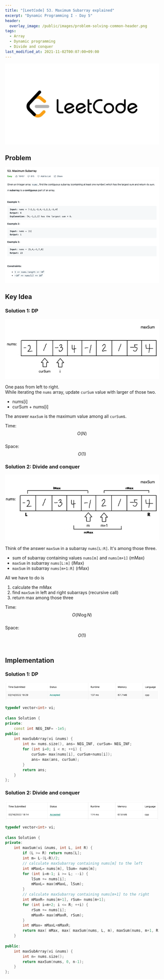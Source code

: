 ```yaml
---
title: "[LeetCode] 53. Maximum Subarray explained"
excerpt: "Dynamic Programming I - Day 5"
header:
  overlay_image: /public/images/problem-solving-common-header.png
tags:
  - Array
  - Dynamic programming
  - Divide and conquer
last_modified_at: 2021-11-02T00:07:00+09:00
---
```

<a href="https://leetcode.com/">
    <img src="/public/images/leetcode-logo.jpeg"/>
</a>

## Problem
<a href="https://leetcode.com/problems/maximum-subarray/">
    <img src="/public/images/leetcode-53.png"/>
</a>

<br/>

## Key Idea

### Solution 1: DP

<img src="/public/images/leetcode-53-figure-1.png"/>

One pass from left to right.  
While iterating the `nums` array, update `curSum` value with larger of those two.  
- nums[i]
- curSum + nums[i]

The answer `maxSum` is the maximum value among all `curSum`s.

Time: $$O(N)$$  
Space: $$O(1)$$


### Solution 2: Divide and conquer

<img src="/public/images/leetcode-53-figure-2.png"/>

Think of the answer `maxSum` in a subarray `nums[L:R]`. It's among those three.  
- sum of subarray containing values `nums[m]` and `nums[m+1]` (mMax)
- `maxSum` in subarray `nums[L:m]` (lMax)
- `maxSum` in subarray `nums[m+1:R]` (rMax)

All we have to do is  
1) calculate the mMax  
2) find `maxSum` in left and right subarrays (recursive call)  
3) return max among those three

Time: $$O(N \log N)$$  
Space: $$O(1)$$

<br/>

## Implementation

### Solution 1: DP

<img src="/public/images/leetcode-53-result-1.png"/>

```cpp
typedef vector<int> vi;

class Solution {
private:
    const int NEG_INF= -1e5;
public:
    int maxSubArray(vi &nums) {
        int n= nums.size(), ans= NEG_INF, curSum= NEG_INF;
        for (int i=0; i < n; ++i) {
            curSum= max(nums[i], curSum+nums[i]);
            ans= max(ans, curSum);
        }
        return ans;
    }
};
```

### Solution 2: Divide and conquer

<img src="/public/images/leetcode-53-result-2.png"/>

```cpp
typedef vector<int> vi;

class Solution {
private:
    int maxSum(vi &nums, int L, int R) {
        if (L >= R) return nums[L];
        int m= L-(L-R)/2;
        // calculate maxSubarray containing nums[m] to the left
        int mMaxL= nums[m], lSum= nums[m];
        for (int i=m-1; i >= L; --i) {
            lSum += nums[i];
            mMaxL= max(mMaxL, lSum);
        }
        // calculate maxSubarray containing nums[m+1] to the right
        int mMaxR= nums[m+1], rSum= nums[m+1];
        for (int i=m+2; i <= R; ++i) {
            rSum += nums[i];
            mMaxR= max(mMaxR, rSum);
        }
        int mMax= mMaxL+mMaxR;
        return max( mMax, max( maxSum(nums, L, m), maxSum(nums, m+1, R) ) );
    }
    
public:
    int maxSubArray(vi &nums) {
        int n= nums.size();
        return maxSum(nums, 0, n-1);
    }
};
```